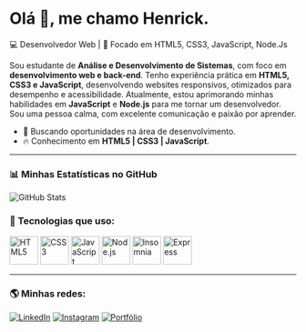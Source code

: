 # Olá 👋, me chamo Henrick.

💻 Desenvolvedor Web | 🎯 Focado em HTML5, CSS3, JavaScript, Node.Js 

Sou estudante de **Análise e Desenvolvimento de Sistemas**, com foco em **desenvolvimento web e back-end**. Tenho experiência prática em **HTML5, CSS3 e JavaScript**, desenvolvendo websites responsivos, otimizados para desempenho e acessibilidade.
Atualmente, estou aprimorando minhas habilidades em **JavaScript** e **Node.js** para me tornar um desenvolvedor. Sou uma pessoa calma, com excelente comunicação e paixão por aprender.

- 🚀 Buscando oportunidades na área de desenvolvimento.
- 🔥 Conhecimento em **HTML5 | CSS3 | JavaScript**.

---

### 📊 Minhas Estatísticas no GitHub
![GitHub Stats](https://github-readme-stats-sigma-five.vercel.app/api?username=Henrick-Brb&show_icons=true&theme=dark)

### 🚀 Tecnologias que uso:
<p align="left">
  <img src="https://cdn.jsdelivr.net/gh/devicons/devicon/icons/html5/html5-original.svg" alt="HTML5" width="50" height="50"/>
  <img src="https://cdn.jsdelivr.net/gh/devicons/devicon/icons/css3/css3-original.svg" alt="CSS3" width="50" height="50"/>
  <img src="https://cdn.jsdelivr.net/gh/devicons/devicon/icons/javascript/javascript-original.svg" alt="JavaScript" width="50" height="50"/>
  <img src="https://cdn.jsdelivr.net/gh/devicons/devicon/icons/nodejs/nodejs-original.svg" alt="Node.js" width="50" height="50"/>
  <img src="https://cdn.jsdelivr.net/gh/devicons/devicon@latest/icons/insomnia/insomnia-original.svg" alt="Insomnia" width="50" height="50"/>
  <img src="https://cdn.jsdelivr.net/gh/devicons/devicon@latest/icons/express/express-original-wordmark.svg" alt="Express" width="50" height="50"/>
</p>

---

### 🌎 Minhas redes:
[![LinkedIn](https://img.shields.io/badge/LinkedIn-0077B5?style=for-the-badge&logo=linkedin&logoColor=white)](https://www.linkedin.com/in/henrick-brb/)
[![Instagram](https://img.shields.io/badge/Instagram-E4405F?style=for-the-badge&logo=instagram&logoColor=white)](https://www.instagram.com/henrick_borba/)
[![Portfólio](https://img.shields.io/badge/Portfólio-000?style=for-the-badge&logo=vercel&logoColor=white)](https://henrick-brb.github.io/PortfolioHLB/)
